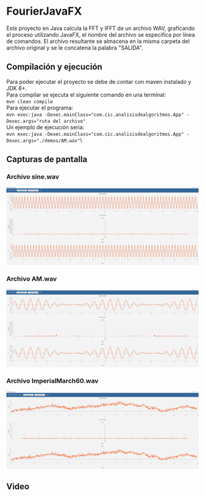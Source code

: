 # FourierJavaFX
Este proyecto en Java calcula la FFT y IFFT de un archivo WAV, graficando el proceso utilizando JavaFX, el nombre del archivo se especifica por línea de comandos. El archivo resultante se almacena en la misma carpeta del archivo original y se le concatena la palabra "SALIDA".
## Compilación y ejecución
Para poder ejecutar el proyecto se debe de contar con maven instalado y JDK 8+.\
Para compilar se ejecuta el siguiente comando en una terminal:\
`mvn clean compile`\
Para ejecutar el programa:\
`mvn exec:java -Dexec.mainClass="com.cic.analisisdealgoritmos.App" -Dexec.args="ruta del archivo"`\
Un ejemplo de ejecución seria: \
`mvn exec:java -Dexec.mainClass="com.cic.analisisdealgoritmos.App" -Dexec.args="./demos/AM.wav"`\

## Capturas de pantalla
### Archivo sine.wav
![Señal senoidal](/img/sine.png)
### Archivo AM.wav
![Señal de AM](/img/AM.png)
### Archivo ImperialMarch60.wav
![Archivo de audio](/img/ImperialMarch60.png)

## Video

